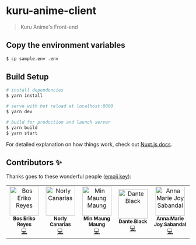# kuru-anime-client

> Kuru Anime's Front-end

## Copy the environment variables
``` bash
$ cp sample.env .env
```

## Build Setup

``` bash
# install dependencies
$ yarn install

# serve with hot reload at localhost:8000
$ yarn dev

# build for production and launch server
$ yarn build
$ yarn start
```

For detailed explanation on how things work, check out [Nuxt.js docs](https://nuxtjs.org).

## Contributors ✨

Thanks goes to these wonderful people ([emoji key](https://allcontributors.org/docs/en/emoji-key)):

<!-- ALL-CONTRIBUTORS-LIST:START - Do not remove or modify this section -->
<!-- prettier-ignore -->
<table>
  <tr>
    <td align="center"><a href="https://github.com/BosEriko"><img src="https://github.com/boseriko.png?size=200" width="80px;" alt="Bos Eriko Reyes"/><br /><sub><b>Bos Eriko Reyes</b></sub></a><br /><a href="https://github.com/kuru-project/main-website-client/commits?author=BosEriko" title="Code">💻</a></td>
    <td align="center"><a href="https://github.com/lyc4n"><img src="https://github.com/lyc4n.png?size=200" width="80px;" alt="Norly Canarias"/><br /><sub><b>Norly Canarias</b></sub></a><br /><a href="https://github.com/kuru-project/main-website-client/commits?author=lyc4n" title="Code">💻</a></td>
    <td align="center"><a href="https://github.com/NeonNature"><img src="https://github.com/NeonNature.png?size=200" width="80px;" alt="Min Maung Maung"/><br /><sub><b>Min Maung Maung</b></sub></a><br /><a href="https://github.com/kuru-project/main-website-client/commits?author=NeonNature" title="Code">💻</a></td>
    <td align="center"><a href="https://github.com/Dante-Black"><img src="https://github.com/Dante-Black.png?size=200" width="80px;" alt="Dante Black"/><br /><sub><b>Dante Black</b></sub></a><br /><a href="https://github.com/kuru-project/main-website-client/commits?author=Dante-Black" title="Code">💻</a></td>
    <td align="center"><a href="https://github.com/ajsabandal"><img src="https://github.com/ajsabandal.png?size=200" width="80px;" alt="Anna Marie Joy Sabandal"/><br /><sub><b>Anna Marie Joy Sabandal</b></sub></a><br /><a href="https://github.com/kuru-project/main-website-client/commits?author=ajsabandal" title="Code">💻</a></td>
  </tr>
</table>
<!-- ALL-CONTRIBUTORS-LIST:END -->
